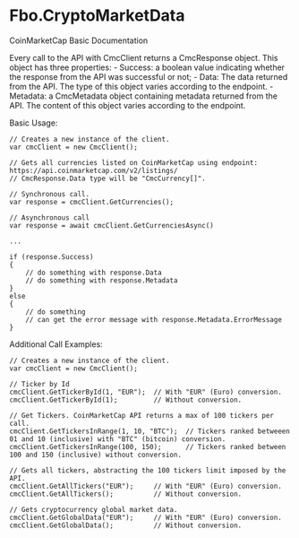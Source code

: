 # Fbo.CryptoMarketData

CoinMarketCap Basic Documentation
	
	
Every call to the API with CmcClient returns a CmcResponse object. This object has three properties:
	- Success: a boolean value indicating whether the response from the API was successful or not;
	- Data: The data returned from the API. The type of this object varies according to the endpoint.
	- Metadata: a CmcMetadata object containing metadata returned from the API. The content of this object varies according to the endpoint.
	
	
Basic Usage:
	
	// Creates a new instance of the client.
	var cmcClient = new CmcClient();
	
	// Gets all currencies listed on CoinMarketCap using endpoint: https://api.coinmarketcap.com/v2/listings/
	// CmcResponse.Data type will be "CmcCurrency[]".
	
	// Synchronous call.
	var response = cmcClient.GetCurrencies();
	
	// Asynchronous call
	var response = await cmcClient.GetCurrenciesAsync()

	...

	if (response.Success)
	{
		// do something with response.Data
		// do something with response.Metadata
	}
	else
	{
		// do something
		// can get the error message with response.Metadata.ErrorMessage
	}
	
	
	

Additional Call Examples:

	// Creates a new instance of the client.
	var cmcClient = new CmcClient();
	
	// Ticker by Id
	cmcClient.GetTickerById(1, "EUR");	// With "EUR" (Euro) conversion.
	cmcClient.GetTickerById(1);			// Without conversion.

	// Get Tickers. CoinMarketCap API returns a max of 100 tickers per call.
	cmcClient.GetTickersInRange(1, 10, "BTC");	// Tickers ranked betweeen 01 and 10 (inclusive) with "BTC" (bitcoin) conversion.
	cmcClient.GetTickersInRange(100, 150);		// Tickers ranked between 100 and 150 (inclusive) without conversion.
	
	// Gets all tickers, abstracting the 100 tickers limit imposed by the API.
	cmcClient.GetAllTickers("EUR");		// With "EUR" (Euro) conversion.
	cmcClient.GetAllTickers();			// Without conversion.
	
	// Gets cryptocurrency global market data.
	cmcClient.GetGlobalData("EUR");		// With "EUR" (Euro) conversion.
	cmcClient.GetGlobalData();			// Without conversion.

